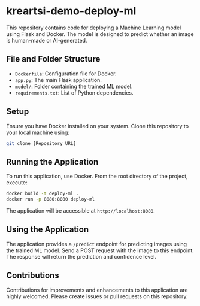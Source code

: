 # kreartsi-demo-deploy-ml

This repository contains code for deploying a Machine Learning model using Flask and Docker. The model is designed to predict whether an image is human-made or AI-generated.

## File and Folder Structure

- `Dockerfile`: Configuration file for Docker.
- `app.py`: The main Flask application.
- `model/`: Folder containing the trained ML model.
- `requirements.txt`: List of Python dependencies.

## Setup

Ensure you have Docker installed on your system. Clone this repository to your local machine using:

```bash
git clone [Repository URL]
```

## Running the Application

To run this application, use Docker. From the root directory of the project, execute:

```bash
docker build -t deploy-ml .
docker run -p 8080:8080 deploy-ml
```

The application will be accessible at `http://localhost:8080`.

## Using the Application

The application provides a `/predict` endpoint for predicting images using the trained ML model. Send a POST request with the image to this endpoint. The response will return the prediction and confidence level.

## Contributions

Contributions for improvements and enhancements to this application are highly welcomed. Please create issues or pull requests on this repository.

